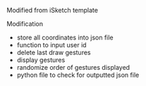 Modified from iSketch template

Modification
- store all coordinates into json file
- function to input user id
- delete last draw gestures
- display gestures
- randomize order of gestures displayed
- python file to check for outputted json file
